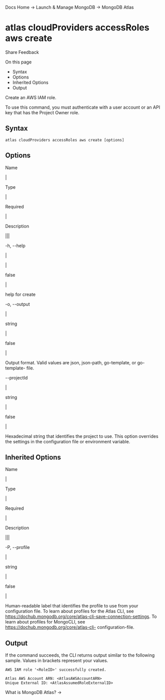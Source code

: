 Docs Home → Launch & Manage MongoDB → MongoDB Atlas

# atlas cloudProviders accessRoles aws create

Share Feedback

On this page

  * Syntax
  * Options
  * Inherited Options
  * Output

Create an AWS IAM role.

To use this command, you must authenticate with a user account or an API key
that has the Project Owner role.

## Syntax

    
    
    atlas cloudProviders accessRoles aws create [options]  
      
  
## Options

Name

|

Type

|

Required

|

Description  
  
|||  
  
-h, --help

|

|

false

|

help for create  
  
-o, --output

|

string

|

false

|

Output format. Valid values are json, json-path, go-template, or go-template-
file.  
  
\--projectId

|

string

|

false

|

Hexadecimal string that identifies the project to use. This option overrides
the settings in the configuration file or environment variable.  
  
## Inherited Options

Name

|

Type

|

Required

|

Description  
  
|||  
  
-P, --profile

|

string

|

false

|

Human-readable label that identifies the profile to use from your
configuration file. To learn about profiles for the Atlas CLI, see
https://dochub.mongodb.org/core/atlas-cli-save-connection-settings. To learn
about profiles for MongoCLI, see https://dochub.mongodb.org/core/atlas-cli-
configuration-file.  
  
## Output

If the command succeeds, the CLI returns output similar to the following
sample. Values in brackets represent your values.

    
    
    AWS IAM role '<RoleID>' successfully created.  
      
    Atlas AWS Account ARN: <AtlasAWSAccountARN>  
    Unique External ID: <AtlasAssumedRoleExternalID>  
  
What is MongoDB Atlas? →

